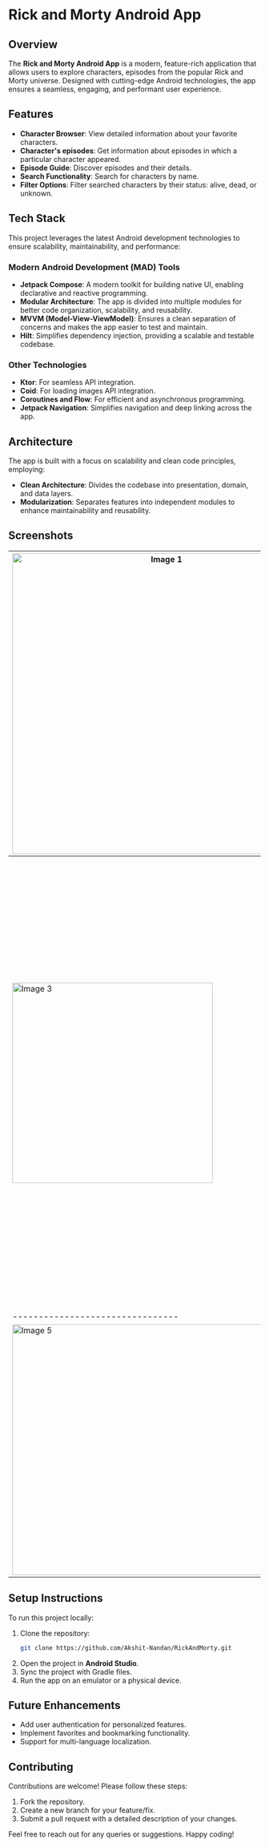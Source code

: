 # Rick and Morty Android App

## Overview
The **Rick and Morty Android App** is a modern, feature-rich application that allows users to explore characters, episodes from the popular Rick and Morty universe. Designed with cutting-edge Android technologies, the app ensures a seamless, engaging, and performant user experience.

## Features
- **Character Browser**: View detailed information about your favorite characters.
- **Character's episodes**: Get information about episodes in which a particular character appeared.
- **Episode Guide**: Discover episodes and their details.
- **Search Functionality**: Search for characters by name.
- **Filter Options**: Filter searched characters by their status: alive, dead, or unknown.

## Tech Stack
This project leverages the latest Android development technologies to ensure scalability, maintainability, and performance:

### **Modern Android Development (MAD) Tools**
- **Jetpack Compose**: A modern toolkit for building native UI, enabling declarative and reactive programming.
- **Modular Architecture**: The app is divided into multiple modules for better code organization, scalability, and reusability.
- **MVVM (Model-View-ViewModel)**: Ensures a clean separation of concerns and makes the app easier to test and maintain.
- **Hilt**: Simplifies dependency injection, providing a scalable and testable codebase.

### **Other Technologies**
- **Ktor**: For seamless API integration.
- **Coid**: For loading images API integration.
- **Coroutines and Flow**: For efficient and asynchronous programming.
- **Jetpack Navigation**: Simplifies navigation and deep linking across the app.


## Architecture
The app is built with a focus on scalability and clean code principles, employing:
- **Clean Architecture**: Divides the codebase into presentation, domain, and data layers.
- **Modularization**: Separates features into independent modules to enhance maintainability and reusability.

## Screenshots

| <img src="https://github.com/user-attachments/assets/7f750b1d-1b3d-4af7-8943-feed5c3837c9" alt="Image 1" width="600"> | <img src="https://github.com/user-attachments/assets/5483c8e5-4129-4db1-8054-93e5719ac23e" alt="Image 2" width="450"> |
|---------------------------|----------------------------------|
| <img src="https://github.com/user-attachments/assets/d04afb37-10be-4ecd-b59c-2d67c31ceeb9" alt="Image 3" width="400"> | <img src="https://github.com/user-attachments/assets/ecab56f1-c5c1-4110-9ec9-d4ed49bd784d" alt="Image 4" width="900"> |
|--------------------------------|-----------------------------------|
| <img src="https://github.com/user-attachments/assets/c330043e-afd1-4027-8b33-ffc4300f7e26" alt="Image 5" width="500"> | <img src="https://github.com/user-attachments/assets/12b4e8b1-7233-4f14-a028-384f9b493921" alt="Image 6" width="400"> |


<!-- Replace with actual screenshots -->

## Setup Instructions
To run this project locally:
1. Clone the repository:
   ```bash
   git clone https://github.com/Akshit-Nandan/RickAndMorty.git
   ```
2. Open the project in **Android Studio**.
3. Sync the project with Gradle files.
4. Run the app on an emulator or a physical device.

## Future Enhancements
- Add user authentication for personalized features.
- Implement favorites and bookmarking functionality.
- Support for multi-language localization.

## Contributing
Contributions are welcome! Please follow these steps:
1. Fork the repository.
2. Create a new branch for your feature/fix.
3. Submit a pull request with a detailed description of your changes.


Feel free to reach out for any queries or suggestions. Happy coding!

